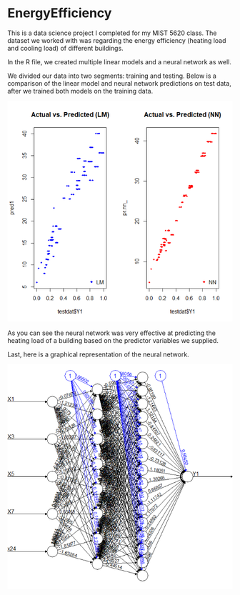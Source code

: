 # EnergyEfficiency

This is a data science project I completed for my MIST 5620 class. The dataset we worked with was regarding the energy efficiency (heating load and cooling load) of different buildings.

In the R file, we created multiple linear models and a neural network as well.

We divided our data into two segments: training and testing. Below is a comparison of the linear model and neural network predictions on test data, after we trained both models on the training data.

![Linear Model vs Neural Network](https://github.com/NickChubb27/EnergyEfficiency/blob/master/neuralNetwork_vs_linearModel.png)

As you can see the neural network was very effective at predicting the heating load of a building based on the predictor variables we supplied.

Last, here is a graphical representation of the neural network.

![Neural Network](https://github.com/NickChubb27/EnergyEfficiency/blob/master/neuralNetwork.png)
